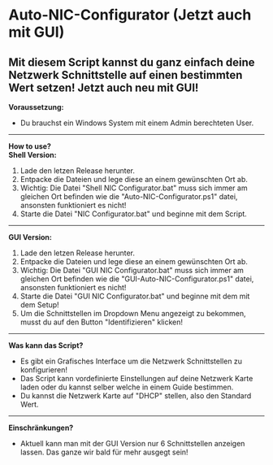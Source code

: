 # Auto-NIC-Configurator (Jetzt auch mit GUI)
Mit diesem Script kannst du ganz einfach deine Netzwerk Schnittstelle auf einen bestimmten Wert setzen!
Jetzt auch neu mit GUI!
----------------------------------------------------------------------------------------------
**Voraussetzung:**
- Du brauchst ein Windows System mit einem Admin berechteten User.
----------------------------------------------------------------------------------------------
**How to use?** <br/>
**Shell Version:**
1. Lade den letzen Release herunter. 
2. Entpacke die Dateien und lege diese an einem gewünschten Ort ab.
3. Wichtig: Die Datei "Shell NIC Configurator.bat" muss sich immer am gleichen Ort befinden wie die
"Auto-NIC-Configurator.ps1" datei, ansonsten funktioniert es nicht!
4. Starte die Datei "NIC Configurator.bat" und beginne mit dem Script.
----------------------------------------------------------------------------------------------
**GUI Version:**
1. Lade den letzen Release herunter.
2. Entpacke die Dateien und lege diese an einem gewünschten Ort ab.
3. Wichtig: Die Datei "GUI NIC Configurator.bat" muss sich immer am gleichen Ort befinden wie die
"GUI-Auto-NIC-Configurator.ps1" datei, ansonsten funktioniert es nicht!
4. Starte die Datei "GUI NIC Configurator.bat" und beginne mit dem mit dem Setup!
5. Um die Schnittstellen im Dropdown Menu angezeigt zu bekommen, musst du auf den Button "Identifizieren" klicken!
----------------------------------------------------------------------------------------------
**Was kann das Script?**
- Es gibt ein Grafisches Interface um die Netzwerk Schnittstellen zu konfigurieren!
- Das Script kann vordefinierte Einstellungen auf deine Netzwerk Karte laden oder du kannst selber welche in einem Guide bestimmen.
- Du kannst die Netzwerk Karte auf "DHCP" stellen, also den Standard Wert.
----------------------------------------------------------------------------------------------
**Einschränkungen?**
- Aktuell kann man mit der GUI Version nur 6 Schnittstellen anzeigen lassen. Das ganze wir bald für mehr ausgegt sein!
